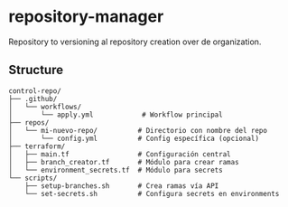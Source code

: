 # repository-manager
Repository to versioning al repository creation over de organization.

## Structure 
```
control-repo/
├── .github/
│   └── workflows/
│       └── apply.yml            # Workflow principal
├── repos/
│   └── mi-nuevo-repo/          # Directorio con nombre del repo
│       └── config.yml          # Config específica (opcional)
├── terraform/
│   ├── main.tf                 # Configuración central
│   ├── branch_creator.tf       # Módulo para crear ramas
│   └── environment_secrets.tf  # Módulo para secrets
└── scripts/
    ├── setup-branches.sh       # Crea ramas vía API
    └── set-secrets.sh          # Configura secrets en environments

```

